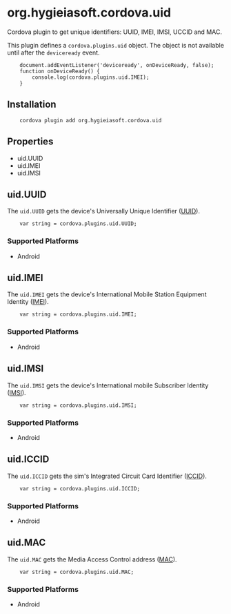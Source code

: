 # org.hygieiasoft.cordova.uid
Cordova plugin to get unique identifiers: UUID, IMEI, IMSI, UCCID and MAC.

This plugin defines a `cordova.plugins.uid` object.
The object is not available until after the `deviceready` event.

		document.addEventListener('deviceready', onDeviceReady, false);
		function onDeviceReady() {
			console.log(cordova.plugins.uid.IMEI);
		}

## Installation
		cordova plugin add org.hygieiasoft.cordova.uid

## Properties
- uid.UUID
- uid.IMEI
- uid.IMSI

## uid.UUID
The `uid.UUID` gets the device's Universally Unique Identifier ([UUID](http://en.wikipedia.org/wiki/Universally_Unique_Identifier)).

		var string = cordova.plugins.uid.UUID;

### Supported Platforms
- Android

## uid.IMEI
The `uid.IMEI` gets the device's International Mobile Station Equipment Identity ([IMEI](http://en.wikipedia.org/wiki/International_Mobile_Station_Equipment_Identity)).

		var string = cordova.plugins.uid.IMEI;

### Supported Platforms
- Android

## uid.IMSI
The `uid.IMSI` gets the device's International mobile Subscriber Identity ([IMSI](http://en.wikipedia.org/wiki/International_mobile_subscriber_identity)).

		var string = cordova.plugins.uid.IMSI;

### Supported Platforms
- Android

## uid.ICCID
The `uid.ICCID` gets the sim's Integrated Circuit Card Identifier ([ICCID](http://en.wikipedia.org/wiki/Subscriber_identity_module#ICCID)).

		var string = cordova.plugins.uid.ICCID;

### Supported Platforms
- Android

## uid.MAC
The `uid.MAC` gets the Media Access Control address ([MAC](http://en.wikipedia.org/wiki/MAC_address)).

		var string = cordova.plugins.uid.MAC;

### Supported Platforms
- Android
